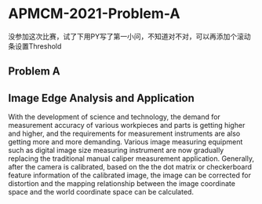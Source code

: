 # APMCM-2021-Problem-A
没参加这次比赛，试了下用PY写了第一小问，不知道对不对，可以再添加个滚动条设置Threshold

## Problem A
## Image Edge Analysis and Application
With the development of science and technology, the demand for measurement accuracy of
various workpieces and parts is getting higher and higher, and the requirements for
measurement instruments are also getting more and more demanding. Various image measuring
equipment such as digital image size measuring instrument are now gradually replacing the
traditional manual caliper measurement application. Generally, after the camera is calibrated,
based on the the dot matrix or checkerboard feature information of the calibrated image, the
image can be corrected for distortion and the mapping relationship between the image
coordinate space and the world coordinate space can be calculated.
